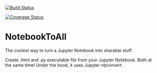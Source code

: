 [![Build Status](https://travis-ci.org/notebooktoall/notebooktoall.svg?branch=master)](https://travis-ci.org/notebooktoall/notebooktoall)

[![Coverage Status](https://coveralls.io/repos/github/notebooktoall/notebooktoall/badge.svg?branch=master)](https://coveralls.io/github/notebooktoall/notebooktoall?branch=master)

# NotebookToAll
The coolest way to turn a Jupyter Notebook into sharable stuff. 

Create .html and .py executable file from your Jupyter Notebook. Both at the same time! Under the hood, it uses Jupyter nbconvert.
